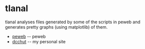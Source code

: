 tlanal
============

tlanal analyses files generated by some of the scripts in peweb and
generates pretty graphs (using matplotlib) of them.

* [peweb](https://github.com/dcchut/peweb) -- peweb
* [dcchut](http://dcc.nitrated.net/) -- my personal site